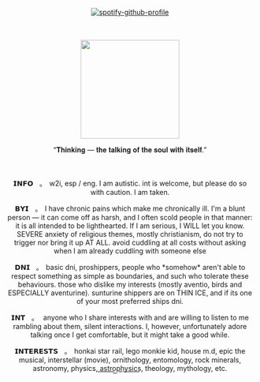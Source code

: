 <div align="center">
   
[![spotify-github-profile](https://spotify-github-profile.kittinanx.com/api/view?uid=31hcxujs424afjenuufpqr776kwe&cover_image=true&theme=novatorem&show_offline=true&background_color=121212&interchange=true&bar_color=736284&bar_color_cover=false)](https://github.com/kittinan/spotify-github-profile)

  </div>

ㅤㅤㅤㅤㅤㅤ
ㅤ
<p align="center">
   <img src="https://64.media.tumblr.com/7482425c241e8e9b81cb15b0706b1464/74898b6559745bb2-6f/s540x810/a958e433bb7f7cca7abe9669ed632be8174c3c47.webp"%7Bwidth=200px height=200px}/>
</p>

<p align="center">
“𝐓𝐡𝐢𝐧𝐤𝐢𝐧𝐠 — 𝐭𝐡𝐞 𝐭𝐚𝐥𝐤𝐢𝐧𝐠 𝐨𝐟 𝐭𝐡𝐞 𝐬𝐨𝐮𝐥 𝐰𝐢𝐭𝐡 𝐢𝐭𝐬𝐞𝐥𝐟.”
</p>

<p align="center">
ㅤ
</p>

<p align="center">
𝗜𝗡𝗙𝗢ㅤ｡ㅤw2i, esp / eng. I am autistic. int is welcome, but please do so with caution. I am taken.
</p>

<p align="center">
𝗕𝗬𝗜ㅤ｡ㅤI have chronic pains which make me chronically ill. I'm a blunt person — it can come off as harsh, and I often scold people in that manner: it is all intended to be lighthearted. If I am serious, I WILL let you know. SEVERE anxiety of religious themes, mostly christianism, do not try to trigger nor bring it up AT ALL. avoid cuddling at all costs without asking when I am already cuddling with someone else
</p>

<p align="center">
𝗗𝗡𝗜ㅤ｡ㅤbasic dni, proshippers, people who *somehow* aren't able to respect something as simple as boundaries, and such who tolerate these behaviours. those who dislike my interests (mostly aventio, birds and ESPECIALLY aventurine). sunturine shippers are on THIN ICE, and if its one of your most preferred ships dni.
</p>

<p align="center">
𝗜𝗡𝗧ㅤ｡ㅤ anyone who I share interests with and are willing to listen to me rambling about them, silent interactions. I, however, unfortunately adore talking once I get comfortable, but it might take a good while.
</p>

<p align="center">
𝗜𝗡𝗧𝗘𝗥𝗘𝗦𝗧𝗦ㅤ｡ㅤhonkai star rail, lego monkie kid, house m.d, epic the musical, interstellar (movie), ornithology, entomology, rock minerals, astronomy, physics, a͟s͟t͟r͟o͟p͟h͟y͟s͟i͟c͟s͟, theology, mythology, etc.
</p>
